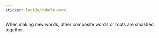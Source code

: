 ```yaml
---
sticker: lucide//whole-word
---
```


When making new words, other composite words or roots are smashed together. 